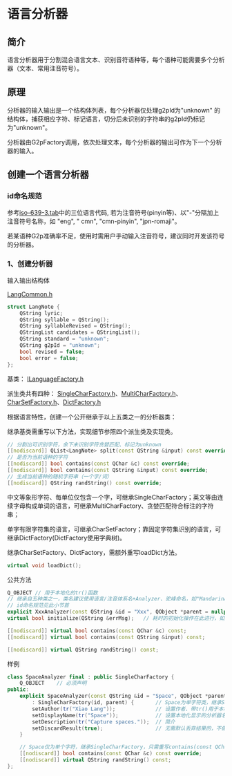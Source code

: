 # 语言分析器

## 简介

语言分析器用于分割混合语言文本、识别音符语种等，每个语种可能需要多个分析器（文本、常用注音符号）。

## 原理

分析器的输入输出是一个结构体列表，每个分析器仅处理g2pId为"unknown"
的结构体，捕获相应字符、标记语言，切分后未识别的字符串的g2pId仍标记为"unknown"。

分析器由G2pFactory调用，依次处理文本，每个分析器的输出可作为下一个分析器的输入。

## 创建一个语言分析器

### id命名规范

参考[iso-639-3.tab](./iso-639-3.tab)中的三位语言代码, 若为注音符号(pinyin等)、以"-"分隔加上注音符号名称，如 "eng", "
cmn", "cmn-pinyin", "jpn-romaji"。

若某语种G2p准确率不足，使用时需用户手动输入注音符号，建议同时开发该符号的分析器。

### 1、创建分析器

输入输出结构体

[LangCommon.h](../include/language-manager/LangCommon.h)

```c++
struct LangNote {
    QString lyric;
    QString syllable = QString();
    QString syllableRevised = QString();
    QStringList candidates = QStringList();
    QString standard = "unknown";
    QString g2pId = "unknown";
    bool revised = false;
    bool error = false;
};
```

基类： [ILanguageFactory.h](../include/language-manager/IG2pFactory.h)

派生类共有四种： [SingleCharFactory.h](../src/LangAnalyzer/BaseFactory/SingleCharFactory.h)、[MultiCharFactory.h](../src/LangAnalyzer/BaseFactory/MultiCharFactory.h)、[CharSetFactory.h](../src/LangAnalyzer/BaseFactory/CharSetFactory.h)、[DictFactory.h](../src/LangAnalyzer/BaseFactory/DictFactory.h)

根据语言特性，创建一个公开继承于以上五类之一的分析器类：

继承基类需重写以下方法，实现细节参照四个派生类及实现类。

```c++
// 分割出可识别字符，余下未识别字符贪婪匹配、标记为unknown
[[nodiscard]] QList<LangNote> split(const QString &input) const override;
// 是否为当前语种的字符
[[nodiscard]] bool contains(const QChar &c) const override;
[[nodiscard]] bool contains(const QString &input) const override;
// 生成当前语种的随机字符串（一个字/词）
[[nodiscard]] QString randString() const override;
```

中文等象形字符、每单位仅包含一个字，可继承SingleCharFactory；英文等由连续字母构成单词的语言，可继承MultiCharFactory、贪婪匹配符合标注的字符串；

单字有限字符集的语言，可继承CharSetFactory；靠固定字符集识别的语言，可继承DictFactory(DictFactory使用字典树)。

继承CharSetFactory、DictFactory，需额外重写loadDict方法。

```c++
virtual void loadDict();
```

公共方法

```c++
Q_OBJECT // 用于本地化的tr()函数
// 继承自五种类之一，类名建议使用语言/注音体系名+Analyzer、驼峰命名，如"MandarinAnalyzer"、"PinyinAnalyzer"、"EnglishAnalyzer"。
// id命名规范见此小节首
explicit XxxAnalyzer(const QString &id = "Xxx", QObject *parent = nullptr): XxxFactory(id, parent) {};
virtual bool initialize(QString &errMsg);   // 耗时的初始化操作在此进行，如加载词典

[[nodiscard]] virtual bool contains(const QChar &c) const;              // 单字类型语言使用
[[nodiscard]] virtual bool contains(const QString &input) const;        // 字母语言使用

[[nodiscard]] virtual QString randString() const;                       // 随机生成本语言的单个字符串(象形文字为一个，字母语言为一个单词)
```

样例

```c++
class SpaceAnalyzer final : public SingleCharFactory {
    Q_OBJECT    // 必须声明
public:
    explicit SpaceAnalyzer(const QString &id = "Space", QObject *parent = nullptr)
        : SingleCharFactory(id, parent) {       // Space为单字符类，继承SingleCharFactory
        setAuthor(tr("Xiao Lang"));             // 设置作者、带tr()用于本地化
        setDisplayName(tr("Space"));            // 设置本地化显示的分析器名称
        setDescription(tr("Capture spaces."));  // 简介
        setDiscardResult(true);                 // 无需默认丢弃结果的，不做设置
    }

    // Space仅为单个字符，继承SingleCharFactory，只需重写contains(const QChar &c)、randString()方法。
    [[nodiscard]] bool contains(const QChar &c) const override;
    [[nodiscard]] virtual QString randString() const; 
};
```